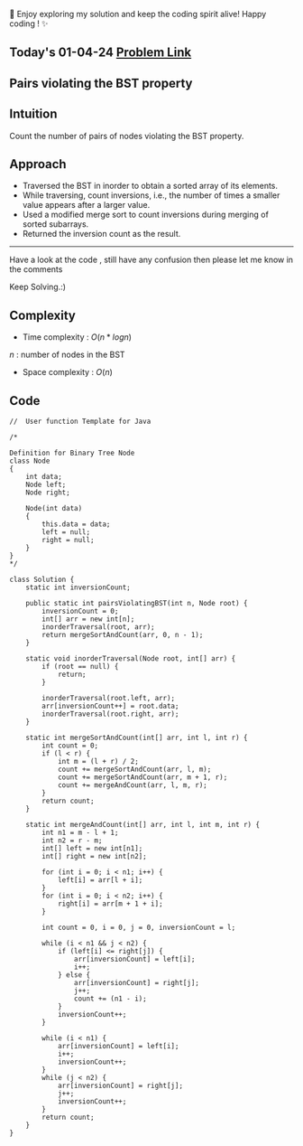 🚀 Enjoy exploring my solution and keep the coding spirit alive! Happy coding ! ✨

## Today's 01-04-24 [Problem Link](https://www.geeksforgeeks.org/problems/pairs-violating-bst-property--212515/1)
## Pairs violating the BST property

## Intuition
Count the number of pairs of nodes violating the BST property.

## Approach
- Traversed the BST in inorder to obtain a sorted array of its elements.
- While traversing, count inversions, i.e., the number of times a smaller value appears after a larger value.
- Used a modified merge sort to count inversions during merging of sorted subarrays.
- Returned the inversion count as the result.

---
Have a look at the code , still have any confusion then please let me know in the comments

Keep Solving.:)

## Complexity
- Time complexity : $O(n*logn)$
<!-- Add your time complexity here, e.g. $$O())$$ -->
$n$ : number of nodes in the BST

- Space complexity : $O(n)$
<!-- Add your space complexity here, e.g. $$O(n)$$ -->

## Code

```
//  User function Template for Java

/*

Definition for Binary Tree Node
class Node
{
    int data;
    Node left;
    Node right;

    Node(int data)
    {
        this.data = data;
        left = null;
        right = null;
    }
}
*/

class Solution {
    static int inversionCount;
    
    public static int pairsViolatingBST(int n, Node root) {
        inversionCount = 0;
        int[] arr = new int[n];
        inorderTraversal(root, arr);
        return mergeSortAndCount(arr, 0, n - 1);
    }
    
    static void inorderTraversal(Node root, int[] arr) {
        if (root == null) {
            return;
        }

        inorderTraversal(root.left, arr);
        arr[inversionCount++] = root.data;
        inorderTraversal(root.right, arr);
    }
    
    static int mergeSortAndCount(int[] arr, int l, int r) {
        int count = 0;
        if (l < r) {
            int m = (l + r) / 2;
            count += mergeSortAndCount(arr, l, m);
            count += mergeSortAndCount(arr, m + 1, r);
            count += mergeAndCount(arr, l, m, r);
        }
        return count;
    }

    static int mergeAndCount(int[] arr, int l, int m, int r) {
        int n1 = m - l + 1;
        int n2 = r - m;
        int[] left = new int[n1];
        int[] right = new int[n2];

        for (int i = 0; i < n1; i++) {
            left[i] = arr[l + i];
        }
        for (int i = 0; i < n2; i++) {
            right[i] = arr[m + 1 + i];
        }

        int count = 0, i = 0, j = 0, inversionCount = l;

        while (i < n1 && j < n2) {
            if (left[i] <= right[j]) {
                arr[inversionCount] = left[i];
                i++;
            } else {
                arr[inversionCount] = right[j];
                j++;
                count += (n1 - i);
            }
            inversionCount++;
        }

        while (i < n1) {
            arr[inversionCount] = left[i];
            i++;
            inversionCount++;
        }
        while (j < n2) {
            arr[inversionCount] = right[j];
            j++;
            inversionCount++;
        }
        return count;
    }
}
```